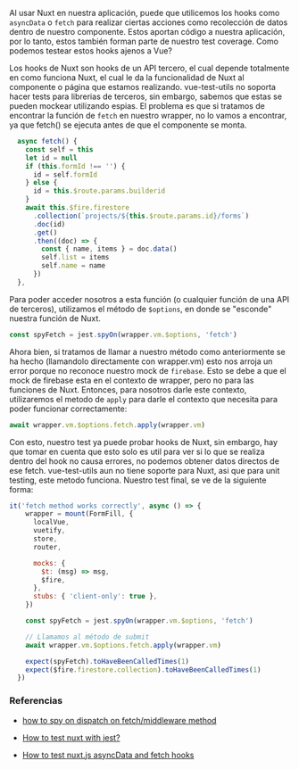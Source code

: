 Al usar Nuxt en nuestra aplicación, puede que utilicemos los hooks como `asyncData` o `fetch` para realizar ciertas acciones como recolección de datos dentro de nuestro componente. Estos aportan código a nuestra aplicación, por lo tanto, estos también forman parte de nuestro test coverage. Como podemos testear estos hooks ajenos a Vue?

Los hooks de Nuxt son hooks de un API tercero, el cual depende totalmente en como funciona Nuxt, el cual le da la funcionalidad de Nuxt al componente o página que estamos realizando. vue-test-utils no soporta hacer tests para librerias de terceros, sin embargo, sabemos que estas se pueden mockear utilizando espias. El problema es que si tratamos de encontrar la función de `fetch` en nuestro wrapper, no lo vamos a encontrar, ya que fetch() se ejecuta antes de que el componente se monta. 

```javascript
  async fetch() {
    const self = this
    let id = null
    if (this.formId !== '') {
      id = self.formId
    } else {
      id = this.$route.params.builderid
    }
    await this.$fire.firestore
      .collection(`projects/${this.$route.params.id}/forms`)
      .doc(id)
      .get()
      .then((doc) => {
        const { name, items } = doc.data()
        self.list = items
        self.name = name
      })
  },
```

Para poder acceder nosotros a esta función (o cualquier función de una API de terceros), utilizamos el método de `$options`, en donde se "esconde" nuestra función de Nuxt.

```javascript
const spyFetch = jest.spyOn(wrapper.vm.$options, 'fetch')
```

Ahora bien, si tratamos de llamar a nuestro método como anteriormente se ha hecho (llamandolo directamente con wrapper.vm) esto nos arroja un error porque no reconoce nuestro mock de `firebase`. Esto se debe a que el mock de firebase esta en el contexto de wrapper, pero no para las funciones de Nuxt. Entonces, para nosotros darle este contexto, utilizaremos el metodo de `apply` para darle el contexto que necesita para poder funcionar correctamente: 

```javascript
await wrapper.vm.$options.fetch.apply(wrapper.vm)
```

Con esto, nuestro test ya puede probar hooks de Nuxt, sin embargo, hay que tomar en cuenta que esto solo es util para ver si lo que se realiza dentro del hook no causa errores, no podemos obtener datos directos de ese fetch. vue-test-utils aun no tiene soporte para Nuxt, asi que para unit testing, este metodo funciona. Nuestro test final, se ve de la siguiente forma:

```javascript
it('fetch method works correctly', async () => {
    wrapper = mount(FormFill, {
      localVue,
      vuetify,
      store,
      router,

      mocks: {
        $t: (msg) => msg,
        $fire,
      },
      stubs: { 'client-only': true },
    })

    const spyFetch = jest.spyOn(wrapper.vm.$options, 'fetch')

    // Llamamos al método de submit
    await wrapper.vm.$options.fetch.apply(wrapper.vm)

    expect(spyFetch).toHaveBeenCalledTimes(1)
    expect($fire.firestore.collection).toHaveBeenCalledTimes(1)
  })
```

### Referencias
- [how to spy on dispatch on fetch/middleware method](https://stackoverflow.com/questions/62441267/how-to-spy-on-dispatch-on-fetch-middleware-method)

- [How to test nuxt with jest?](https://stackoverflow.com/questions/65165605/how-to-test-nuxt-with-jest)

- [How to test nuxt.js asyncData and fetch hooks](https://stackoverflow.com/questions/63638214/how-to-test-nuxt-js-asyncdata-and-fetch-hooks)

